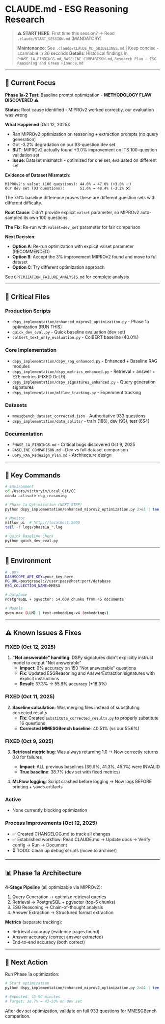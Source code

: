 # CLAUDE.md - ESG Reasoning Research

> **⚠️ START HERE**: First time this session? → Read `.claude/START_SESSION.md` (MANDATORY)
>
> **Maintenance**: See `.claude/CLAUDE_MD_GUIDELINES.md` | Keep concise - scannable in 30 seconds
> **Details**: Historical findings in `PHASE_1A_FINDINGS.md`, `BASELINE_COMPARISON.md`, `Research Plan — ESG Reasoning and Green Finance.md`

---

## 🎯 Current Focus

**Phase 1a-2 Test**: Baseline prompt optimization - **METHODOLOGY FLAW DISCOVERED** ⚠️

**Status**: Root cause identified - MIPROv2 worked correctly, our evaluation was wrong

**What Happened** (Oct 12, 2025):
- Ran MIPROv2 optimization on reasoning + extraction prompts (no query generation)
- Got -3.2% degradation on our 93-question dev set
- **BUT**: MIPROv2 actually found +3.0% improvement on ITS 100-question validation set
- **Issue**: Dataset mismatch - optimized for one set, evaluated on different set

**Evidence of Dataset Mismatch**:
```
MIPROv2's valset (100 questions): 44.0% → 47.0% (+3.0% ✅)
Our dev set (93 questions):       51.6% → 48.4% (-3.2% ❌)
```

The 7.6% baseline difference proves these are different question sets with different difficulty.

**Root Cause**: Didn't provide explicit `valset` parameter, so MIPROv2 auto-sampled its own 100 questions

**The Fix**: Re-run with `valset=dev_set` parameter for fair comparison

**Next Decision**:
- **Option A**: Re-run optimization with explicit valset parameter (RECOMMENDED)
- **Option B**: Accept the 3% improvement MIPROv2 found and move to full dataset
- **Option C**: Try different optimization approach

See `OPTIMIZATION_FAILURE_ANALYSIS.md` for complete analysis

---

## 📁 Critical Files

### Production Scripts
- `dspy_implementation/enhanced_miprov2_optimization.py` - Phase 1a optimization (RUN THIS)
- `quick_dev_eval.py` - Quick baseline evaluation (dev set)
- `colbert_text_only_evaluation.py` - ColBERT baseline (40.0%)

### Core Implementation
- `dspy_implementation/dspy_rag_enhanced.py` - Enhanced + Baseline RAG modules
- `dspy_implementation/dspy_metrics_enhanced.py` - Retrieval + answer + E2E metrics (FIXED Oct 9)
- `dspy_implementation/dspy_signatures_enhanced.py` - Query generation signatures
- `dspy_implementation/mlflow_tracking.py` - Experiment tracking

### Datasets
- `mmesgbench_dataset_corrected.json` - Authoritative 933 questions
- `dspy_implementation/data_splits/` - train (186), dev (93), test (654)

### Documentation
- `PHASE_1A_FINDINGS.md` - Critical bugs discovered Oct 9, 2025
- `BASELINE_COMPARISON.md` - Dev vs full dataset comparison
- `DSPy_RAG_Redesign_Plan.md` - Architecture design

---

## 🚀 Key Commands

```bash
# Environment
cd /Users/victoryim/Local_Git/CC
conda activate esg_reasoning

# Phase 1a Optimization (NEXT STEP)
python dspy_implementation/enhanced_miprov2_optimization.py 2>&1 | tee logs/phase1a_$(date +%Y%m%d_%H%M%S).log

# Monitor
mlflow ui  # http://localhost:5000
tail -f logs/phase1a_*.log

# Quick Baseline Check
python quick_dev_eval.py
```

---

## 🔧 Environment

```bash
# .env
DASHSCOPE_API_KEY=your_key_here
PG_URL=postgresql://user:pass@host:port/database
ESG_COLLECTION_NAME=MMESG

# Database
PostgreSQL + pgvector: 54,608 chunks from 45 documents

# Models
qwen-max (LLM) | text-embedding-v4 (embeddings)
```

---

## ⚠️ Known Issues & Fixes

### FIXED (Oct 12, 2025)
1. **"Not answerable" handling**: DSPy signatures didn't explicitly instruct model to output "Not answerable"
   - **Impact**: 0% accuracy on 150 "Not answerable" questions
   - **Fix**: Updated ESGReasoning and AnswerExtraction signatures with explicit instructions
   - **Result**: 37.3% → 55.6% accuracy (+18.3%)

### FIXED (Oct 11, 2025)
2. **Baseline calculation**: Was merging files instead of substituting corrected results
   - **Fix**: Created `substitute_corrected_results.py` to properly substitute 16 questions
   - **Corrected MMESGBench baseline**: 40.51% (vs our 55.6%)

### FIXED (Oct 9, 2025)
3. **Retrieval metric bug**: Was always returning 1.0 → Now correctly returns 0.0 for failures
   - **Impact**: ALL previous baselines (39.9%, 41.3%, 45.1%) were INVALID
   - **True baseline**: 38.7% (dev set with fixed metrics)

4. **MLFlow logging**: Script crashed before logging → Now logs BEFORE printing + saves artifacts

### Active
- None currently blocking optimization

### Process Improvements (Oct 12, 2025)
- ✅ Created CHANGELOG.md to track all changes
- ✅ Established workflow: Read CLAUDE.md → Update docs → Verify config → Run → Document
- ⏳ TODO: Clean up debug scripts (move to archive/)

---

## 📊 Phase 1a Architecture

**4-Stage Pipeline** (all optimizable via MIPROv2):
1. Query Generation → optimize retrieval queries
2. Retrieval → PostgreSQL + pgvector (top-5 chunks)
3. ESG Reasoning → Chain-of-thought analysis
4. Answer Extraction → Structured format extraction

**Metrics** (separate tracking):
- Retrieval accuracy (evidence pages found)
- Answer accuracy (correct answer extracted)
- End-to-end accuracy (both correct)

---

## 🎯 Next Action

Run Phase 1a optimization:
```bash
# Start optimization
python dspy_implementation/enhanced_miprov2_optimization.py 2>&1 | tee logs/phase1a_$(date +%Y%m%d_%H%M%S).log

# Expected: 45-90 minutes
# Target: 38.7% → 43-50% on dev set
```

After dev set optimization, validate on full 933 questions for MMESGBench comparison.
